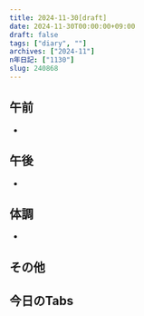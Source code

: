 ```yaml
---
title: 2024-11-30[draft]
date: 2024-11-30T00:00:00+09:00
draft: false
tags: ["diary", ""]
archives: ["2024-11"]
n年日記: ["1130"]
slug: 240868
---
```

## 午前
- 
## 午後
- 
## 体調
- 
## その他
## 今日のTabs